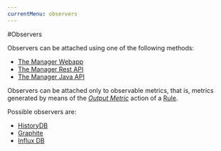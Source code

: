 ```yaml
---
currentMenu: observers
---
```


#Observers

Observers can be attached using one of the following methods:
* [The Manager Webapp](../manager/webapp.md)
* [The Manager Rest API](../manager/rest-api/)
* [The Manager Java API](../manager/java-api.md)

Observers can be attached only to observable metrics, that is, metrics generated by means of the [*Output Metric*](../rules/actions/outputmetric.md) action of a [Rule](../rules/).

Possible observers are:

* [HistoryDB](rdf-history-db/)
* [Graphite](http://graphite.readthedocs.org/en/latest/)
* [Influx DB](https://influxdb.com)
